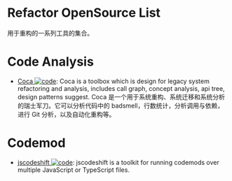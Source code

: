 # Refactor OpenSource List

用于重构的一系列工具的集合。

# Code Analysis

- [Coca ![code](https://shorturl.at/dlxyK)](https://github.com/phodal/coca): Coca is a toolbox which is design for legacy system refactoring and analysis, includes call graph, concept analysis, api tree, design patterns suggest. Coca 是一个用于系统重构、系统迁移和系统分析的瑞士军刀。它可以分析代码中的 badsmell，行数统计，分析调用与依赖，进行 Git 分析，以及自动化重构等。

# Codemod

- [jscodeshift ![code](https://shorturl.at/dlxyK)](https://github.com/facebook/jscodeshift): jscodeshift is a toolkit for running codemods over multiple JavaScript or TypeScript files.

